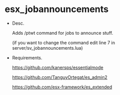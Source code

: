 # esx_jobannouncements
- Desc.

   Adds /ptwt command for jobs to announce stuff.
  
   (if you want to change the command edit line 7 in server/sv_jobannouncements.lua)

- Requirements.

   https://github.com/kanersps/essentialmode

   https://github.com/TanguyOrtegat/es_admin2

   https://github.com/esx-framework/es_extended
